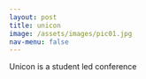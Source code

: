 ```yaml
---
layout: post
title: unicon
image: /assets/images/pic01.jpg
nav-menu: false
---
```


Unicon is a student led conference